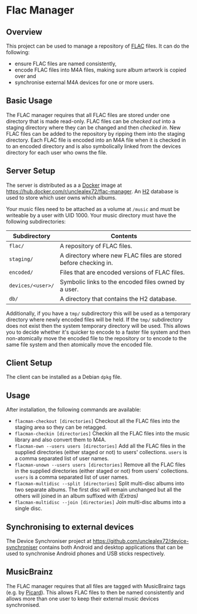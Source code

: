 # Flac Manager 

## Overview

This project can be used to manage a repository of [FLAC](http://flac.sourceforge.net/) files. 
It can do the following:

* ensure FLAC files are named consistently,
* encode FLAC files into M4A files, making sure album artwork is copied over and
* synchronise external M4A devices for one or more users.

## Basic Usage

The FLAC manager requires that all FLAC files are stored under one directory that is made read-only. 
FLAC files can be _checked out_ into a staging directory where they can be changed and 
then _checked in_. New FLAC files can be added to the repository by ripping them into the 
staging directory. Each FLAC file is encoded into an M4A file when it is checked in to an encoded
directory and is also symbolically linked from the devices directory for each user who owns the
file.

## Server Setup

The server is distributed as a a [Docker](https://www.docker.com/) image at 
https://hub.docker.com/r/unclealex72/flac-manager. An [H2](http://www.h2database.com) database is used
to store which user owns which albums.

Your music files need to be attached as a volume at `/music` and must be writeable by a user with UID 1000. Your
music directory must have the following subdirectories:

| Subdirectory      | Contents| 
| ----------------- | ---------------------------- |
| `flac/`           | A repository of FLAC files.  |
| `staging/`        | A directory where new FLAC files are stored before checking in.|
| `encoded/`        | Files that are encoded versions of FLAC files. |
| `devices/<user>/` | Symbolic links to the encoded files owned by a user. |
| `db/`             | A directory that contains the H2 database. |

Additionally, if you have a `tmp/` subdirectory this will be used as a temporary directory where newly encoded files
will be held. If the `tmp/` subdirectory does not exist then the system temporary directory will be used. This allows
you to decide whether it's quicker to encode to a faster file system and then non-atomically move the encoded file to 
the repository or to encode to the same file system and then atomically move the encoded file.


## Client Setup

The client can be installed as a Debian `dpkg` file.

## Usage

After installation, the following commands are available:

+ `flacman-checkout [directories]` Checkout all the FLAC files into the staging area so they can be retagged.
+ `flacman-checkin [directories]` Checkin all the FLAC files into the music library and also convert them to M4A.
+ `flacman-own --users users [directories]` Add all the FLAC files in the supplied directories (either staged or not) 
                                            to users' collections. 
  `users` is a comma separated list of user names.
+ `flacman-unown --users users [directories]` Remove all the FLAC files in the supplied directories (either staged or not) 
                                            from users' collections. 
  `users` is a comma separated list of user names.
+ `flacman-multidisc --split [directories]` Split multi-disc albums into two separate albums. The first disc will remain
    unchanged but all the others will joined in an album suffixed with _(Extras)_
+ `flacman-multidisc --join [directories]` Join multi-disc albums into a single disc.
    
## Synchronising to external devices

The Device Synchroniser project at https://github.com/unclealex72/device-synchroniser contains both Android and
desktop applications that can be used to synchronise Android phones and USB sticks respectively.

## MusicBrainz

The FLAC manager requires that all files are tagged with MusicBrainz tags 
(e.g. by [Picard](http://musicbrainz.org/doc/MusicBrainz_Picard)). This allows FLAC files to then be named consistently 
and allows more than one user to keep their external music devices synchronised.
